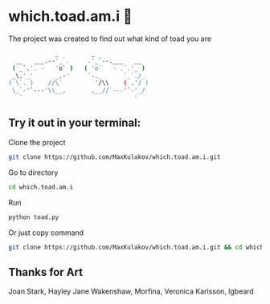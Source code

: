 # which.toad.am.i 🐸

The project was created to find out what kind of toad you are

```bash
             _         _
  __   ___.--'_`.     .'_`--.___   __
 ( _`.'. -   'o` )   ( 'o`   - .`.'_ )
 _\.'_'      _.-'     `-._      `_`./_
( \`. )    //\`         '/\\    ( .'/ )
 \_`-'`---'\\__,       ,__//`---'`-'_/
   `                               '  
```

## Try it out in your terminal:
Clone the project
```bash
git clone https://github.com/MaxKulakov/which.toad.am.i.git
```

Go to directory
```bash
cd which.toad.am.i
```

Run 
```bash
python toad.py
```

Or just copy command
```bash
git clone https://github.com/MaxKulakov/which.toad.am.i.git && cd which.toad.am.i && python toad.py
```

## Thanks for Art 
Joan Stark, Hayley Jane Wakenshaw,
Morfina, Veronica Karlsson, lgbeard
